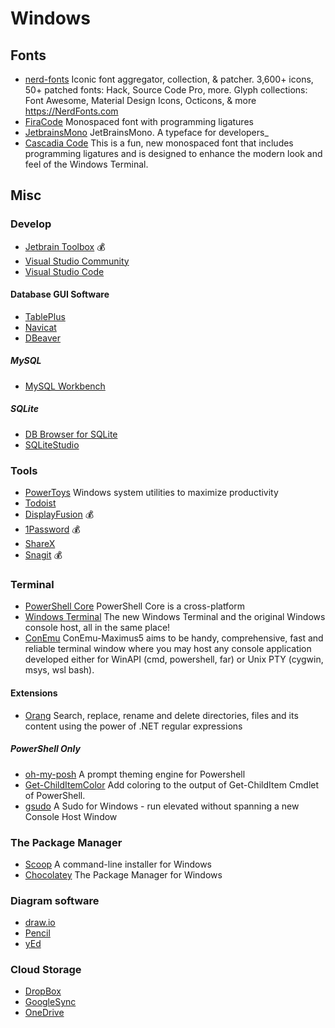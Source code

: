 # Windows

## Fonts

- [nerd-fonts](https://github.com/ryanoasis/nerd-fonts) Iconic font aggregator, collection, & patcher. 3,600+ icons, 50+ patched fonts: Hack, Source Code Pro, more. Glyph collections: Font Awesome, Material Design Icons, Octicons, & more https://NerdFonts.com
- [FiraCode](https://github.com/tonsky/FiraCode) Monospaced font with programming ligatures
- [JetbrainsMono](https://www.jetbrains.com/lp/mono/) JetBrainsMono. A typeface for developers_
- [Cascadia Code](https://github.com/microsoft/cascadia-code) This is a fun, new monospaced font that includes programming ligatures and is designed to enhance the modern look and feel of the Windows Terminal.

## Misc

### Develop

- [Jetbrain Toolbox](https://www.jetbrains.com/) :moneybag:
- [Visual Studio Community](https://visualstudio.microsoft.com/vs/community/)
- [Visual Studio Code](https://code.visualstudio.com/)

#### Database GUI Software

- [TablePlus](https://tableplus.com/)
- [Navicat](https://www.navicat.com/en/)
- [DBeaver](https://dbeaver.io/)

##### MySQL

- [MySQL Workbench](https://www.mysql.com/products/workbench/)

##### SQLite

- [DB Browser for SQLite](https://sqlitebrowser.org/)
- [SQLiteStudio](https://sqlitestudio.pl/)

### Tools

- [PowerToys](https://github.com/microsoft/PowerToys) Windows system utilities to maximize productivity
- [Todoist](https://todoist.com/)
- [DisplayFusion](https://www.displayfusion.com/) :moneybag:
- [1Password](https://1password.com/) :moneybag:
- [ShareX](https://getsharex.com/)
- [Snagit](https://www.techsmith.com/screen-capture.html) :moneybag:

### Terminal

- [PowerShell Core](https://github.com/PowerShell/PowerShell) PowerShell Core is a cross-platform
- [Windows Terminal](https://github.com/microsoft/terminal) The new Windows Terminal and the original Windows console host, all in the same place!
- [ConEmu](https://conemu.github.io/) ConEmu-Maximus5 aims to be handy, comprehensive, fast and reliable terminal window where you may host any console application developed either for WinAPI (cmd, powershell, far) or Unix PTY (cygwin, msys, wsl bash).

#### Extensions

- [Orang](https://github.com/JosefPihrt/Orang) Search, replace, rename and delete directories, files and its content using the power of .NET regular expressions

##### PowerShell Only

- [oh-my-posh](https://github.com/JanDeDobbeleer/oh-my-posh) A prompt theming engine for Powershell
- [Get-ChildItemColor](https://github.com/joonro/Get-ChildItemColor) Add coloring to the output of Get-ChildItem Cmdlet of PowerShell.
- [gsudo](https://github.com/gerardog/gsudo) A Sudo for Windows - run elevated without spanning a new Console Host Window

### The Package Manager

- [Scoop](https://scoop.sh/) A command-line installer for Windows
- [Chocolatey](https://chocolatey.org/) The Package Manager for Windows

### Diagram software

- [draw.io](https://www.draw.io/)
- [Pencil](https://pencil.evolus.vn/)
- [yEd](https://www.yworks.com/products/yed)

### Cloud Storage

- [DropBox](https://www.dropbox.com/)
- [GoogleSync](https://www.google.com/drive/download/)
- [OneDrive](https://www.microsoft.com/zh-tw/microsoft-365/onedrive/online-cloud-storage)
